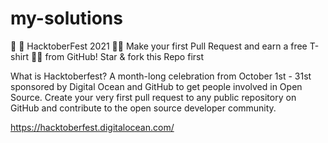 # my-solutions
🎃 🎯 HacktoberFest 2021 🎃🎯
Make your first Pull Request and earn a free T-shirt 👕👕 from GitHub!
Star & fork this Repo first

What is Hacktoberfest?
A month-long celebration from October 1st - 31st sponsored by Digital Ocean and GitHub to get people involved in Open Source. Create your very first pull request to any public repository on GitHub and contribute to the open source developer community.

https://hacktoberfest.digitalocean.com/
